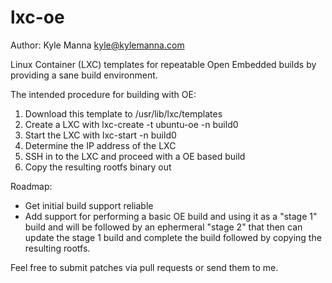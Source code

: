lxc-oe
======

Author: Kyle Manna <kyle@kylemanna.com>

Linux Container (LXC) templates for repeatable Open Embedded builds by providing a sane build environment.

The intended procedure for building with OE:
1. Download this template to /usr/lib/lxc/templates
2. Create a LXC with lxc-create -t ubuntu-oe -n build0
3. Start the LXC with lxc-start -n build0
4. Determine the IP address of the LXC
5. SSH in to the LXC and proceed with a OE based build
6. Copy the resulting rootfs binary out


Roadmap:
* Get initial build support reliable
* Add support for performing a basic OE build and using it as a "stage 1" build and will be followed by an ephermeral "stage 2" that then can update the stage 1 build and complete the build followed by copying the resulting rootfs.

Feel free to submit patches via pull requests or send them to me.
